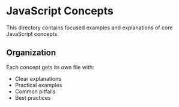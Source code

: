 # JavaScript Concepts

This directory contains focused examples and explanations of core JavaScript concepts.

## Organization

Each concept gets its own file with:
- Clear explanations
- Practical examples
- Common pitfalls
- Best practices

